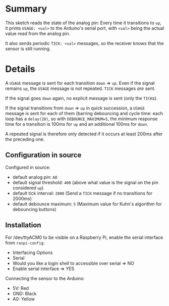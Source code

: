 # Summary

This sketch reads the state of the analog pin: Every time it transitions to `up`,
it prints `USAGE: <val>` to the Arduino's serial port, with `<val>` being the actual
value read from the analog pin.

It also sends periodic `TICK: <val>` messages, so the receiver knows that the sensor
is still running.

# Details

A `USAGE` message is sent for each transition `down` => `up`. Even if the signal remains
`up`, the `USAGE` message is not repeated. `TICK` messages *are* sent.

If the signal goes `down` again, no explicit message is sent (only the `TICK`s).

If the signal transitions from `down` => `up` in quick succession, a `USAGE` message
is sent for each of them (barring debouncing and cycle time: each loop has a `delay(20)`,
so with `DEBOUNCE_MAXIMUM=5`, the minimum response time for a transition is 100ms for `up`
and an additional 100ms for `down`.

A repeated signal is therefore only detected if it occurs at least 200ms after the preceding one.

## Configuration in source

Configured in source:
- default analog pin: `A0`
- default signal threshold: `400` (above what value is the signal on the pin considered `up`)
- default tick interval: `2000` (Send a `TICK` message if no transitions for 2000ms)
- default debounce maximum: `5` (Maximum value for Kuhn's algorithm for debouncing buttons)

## Installation

For /dev/ttyACM0 to be visible on a Raspberry Pi, enable the serial interface from `raspi-config`:
- Interfacing Options
- Serial
- Would you like a login shell to accessible over serial => NO
- Enable serial interface => YES

Connecting the sensor to the Arduino:
- 5V:  Red
- GND: Black
- A0:  Yellow
